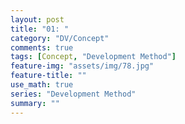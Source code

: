 ```yaml
---
layout: post
title: "01: "
category: "DV/Concept"
comments: true
tags: [Concept, "Development Method"]
feature-img: "assets/img/78.jpg"
feature-title: ""
use_math: true
series: "Development Method"
summary: ""
---
```


